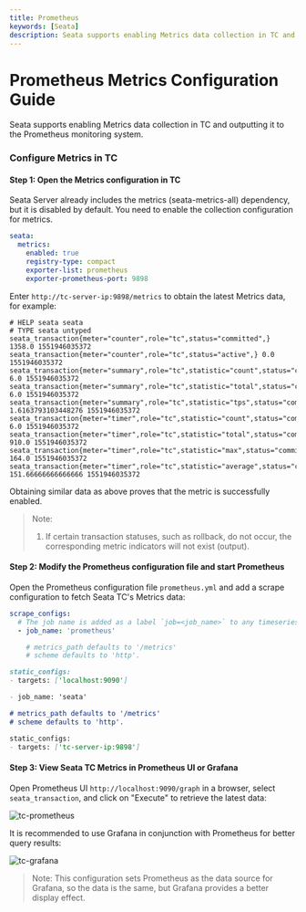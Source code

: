 ```yaml
---
title: Prometheus
keywords: [Seata]
description: Seata supports enabling Metrics data collection in TC and outputting it to the Prometheus monitoring system..
---
```


# Prometheus Metrics Configuration Guide
Seata supports enabling Metrics data collection in TC and outputting it to the Prometheus monitoring system.

### Configure Metrics in TC
#### Step 1: Open the Metrics configuration in TC

Seata Server already includes the metrics (seata-metrics-all) dependency, but it is disabled by default. You need to enable the collection configuration for metrics.

```yml
seata:
  metrics:
    enabled: true
    registry-type: compact
    exporter-list: prometheus
    exporter-prometheus-port: 9898

```

Enter `http://tc-server-ip:9898/metrics` to obtain the latest Metrics data, for example:
```
# HELP seata seata
# TYPE seata untyped
seata_transaction{meter="counter",role="tc",status="committed",} 1358.0 1551946035372
seata_transaction{meter="counter",role="tc",status="active",} 0.0 1551946035372
seata_transaction{meter="summary",role="tc",statistic="count",status="committed",} 6.0 1551946035372
seata_transaction{meter="summary",role="tc",statistic="total",status="committed",} 6.0 1551946035372
seata_transaction{meter="summary",role="tc",statistic="tps",status="committed",} 1.6163793103448276 1551946035372
seata_transaction{meter="timer",role="tc",statistic="count",status="committed",} 6.0 1551946035372
seata_transaction{meter="timer",role="tc",statistic="total",status="committed",} 910.0 1551946035372
seata_transaction{meter="timer",role="tc",statistic="max",status="committed",} 164.0 1551946035372
seata_transaction{meter="timer",role="tc",statistic="average",status="committed",} 151.66666666666666 1551946035372
```

Obtaining similar data as above proves that the metric is successfully enabled.

> Note:
> 1. If certain transaction statuses, such as rollback, do not occur, the corresponding metric indicators will not exist (output).

#### Step 2: Modify the Prometheus configuration file and start Prometheus
Open the Prometheus configuration file `prometheus.yml` and add a scrape configuration to fetch Seata TC's Metrics data:

```yaml
scrape_configs:
  # The job name is added as a label `job=<job_name>` to any timeseries scraped from this config.
  - job_name: 'prometheus'

    # metrics_path defaults to '/metrics'
    # scheme defaults to 'http'.
```

```markdown
static_configs:
- targets: ['localhost:9090']

- job_name: 'seata'

# metrics_path defaults to '/metrics'
# scheme defaults to 'http'.

static_configs:
- targets: ['tc-server-ip:9898']
```

#### Step 3: View Seata TC Metrics in Prometheus UI or Grafana
Open Prometheus UI `http://localhost:9090/graph` in a browser, select `seata_transaction`, and click on "Execute" to retrieve the latest data:

![tc-prometheus](https://img.alicdn.com/imgextra/i2/O1CN01r6916n1DiXhwH07dj_!!6000000000250-2-tps-1698-959.png)

It is recommended to use Grafana in conjunction with Prometheus for better query results:

![tc-grafana](https://img.alicdn.com/imgextra/i2/O1CN01IdJk5G25B62KpD5If_!!6000000007487-2-tps-1694-973.png)

> Note: This configuration sets Prometheus as the data source for Grafana, so the data is the same, but Grafana provides a better display effect.
